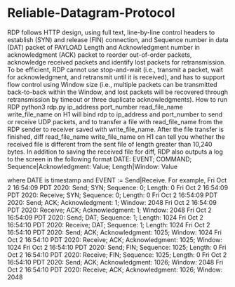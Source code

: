 # Reliable-Datagram-Protocol
RDP follows HTTP design, using full text, line-by-line control headers to establish (SYN) and release (FIN) connection, and
Sequence number in data (DAT) packet of PAYLOAD Length and Acknowledgment number in
acknowledgment (ACK) packet to reorder out-of-order packets, acknowledge received packets and identify lost
packets for retransmission. To be efficient, RDP cannot use stop-and-wait (i.e., transmit a packet, wait for
acknowledgment, and retransmit until it is received), and has to support flow control using Window size (i.e.,
multiple packets can be transmitted back-to-back within the Window, and lost packets will be recovered
through retransmission by timeout or three duplicate acknowledgments).
How to run RDP
python3 rdp.py ip_address port_number read_file_name write_file_name
on H1 will bind rdp to ip_address and port_number to send or receive UDP packets, and to transfer a file with
read_file_name from the RDP sender to receiver saved with write_file_name. After the file transfer is finished,
diff read_file_name write_file_name
on H1 can tell you whether the received file is different from the sent file of length greater than 10,240 bytes.
In addition to saving the received file for diff, RDP also outputs a log to the screen in the following format
DATE: EVENT; COMMAND; Sequence|Acknowledgment: Value; Length|Window: Value
<p>
where DATE is timestamp and EVENT := Send|Receive. For example,
Fri Oct 2 16:54:09 PDT 2020: Send; SYN; Sequence: 0; Length: 0
Fri Oct 2 16:54:09 PDT 2020: Receive; SYN; Sequence: 0; Length: 0
Fri Oct 2 16:54:09 PDT 2020: Send; ACK; Acknowledgment: 1; Window: 2048
Fri Oct 2 16:54:09 PDT 2020: Receive; ACK; Acknowledgment: 1; Window: 2048
Fri Oct 2 16:54:09 PDT 2020: Send; DAT; Sequence: 1; Length: 1024
Fri Oct 2 16:54:10 PDT 2020: Receive; DAT; Sequence: 1; Length: 1024
Fri Oct 2 16:54:10 PDT 2020: Send; ACK; Acknowledgment: 1025; Window: 1024
Fri Oct 2 16:54:10 PDT 2020: Receive; ACK; Acknowledgment: 1025; Window: 1024
Fri Oct 2 16:54:10 PDT 2020: Send; FIN; Sequence: 1025; Length: 0
Fri Oct 2 16:54:10 PDT 2020: Receive; FIN; Sequence: 1025; Length: 0
Fri Oct 2 16:54:10 PDT 2020: Send; ACK; Acknowledgment: 1026; Window: 2048
Fri Oct 2 16:54:10 PDT 2020: Receive; ACK; Acknowledgment: 1026; Window: 2048
</p>
